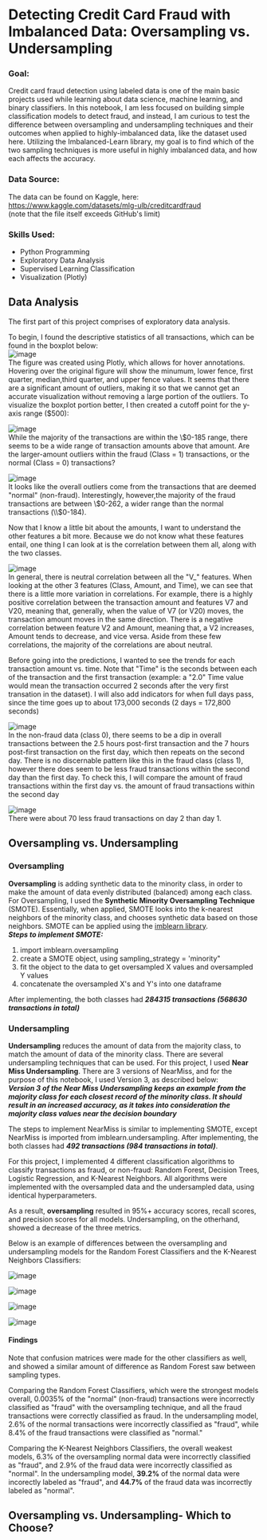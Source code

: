 # Detecting Credit Card Fraud with Imbalanced Data: Oversampling vs. Undersampling

### Goal: 
Credit card fraud detection using labeled data is one of the main basic projects used while learning about data science, machine learning, and binary classifiers. In this notebook, I am less focused on building simple classification models to detect fraud, and instead, I am curious to test the difference between oversampling and undersampling techniques and their outcomes when applied to highly-imbalanced data, like the dataset used here. Utilizing the Imbalanced-Learn library, my goal is to find which of the two sampling techniques is more useful in highly imbalanced data, and how each affects the accuracy.
### Data Source: 
The data can be found on Kaggle, here: https://www.kaggle.com/datasets/mlg-ulb/creditcardfraud <br> 
(note that the file itself exceeds GitHub's limit) <br> 

### Skills Used: 
* Python Programming
* Exploratory Data Analysis
* Supervised Learning Classification
* Visualization (Plotly) 

## Data Analysis
The first part of this project comprises of exploratory data analysis. 

To begin, I found the descriptive statistics of all transactions, which can be found in the boxplot below: <br>
![image](https://github.com/nisha-kaushal/Credit-Card-Fraud-Imbalance/assets/100887571/d6513100-c3d4-4101-843c-3391c37ca06a) <br>
The figure was created using Plotly, which allows for hover annotations. Hovering over the original figure will show the minumum, lower fence, first quarter, median,third quarter, and upper fence values. It seems that there are a significant amount of outliers, making it so that we cannot get an accurate visualization without removing a large portion of the outliers. To visualize the boxplot portion better, I then created a cutoff point for the y-axis range ($500):

![image](https://github.com/nisha-kaushal/Credit-Card-Fraud-Imbalance/assets/100887571/7384804e-05b5-4fa6-b31b-e291f50b6c5a) <br>
While the majority of the transactions are within the \\$0-185 range, there seems to be a wide range of transaction amounts above that amount. Are the larger-amount outliers within the fraud (Class = 1) transactions, or the normal (Class = 0) transactions?

![image](https://github.com/nisha-kaushal/Credit-Card-Fraud-Imbalance/assets/100887571/01619f2f-1c62-420f-9581-1f6912d98b26) <br>
It looks like the overall outliers come from the transactions that are deemed "normal" (non-fraud). Interestingly, however,the majority of the fraud transactions are between \\$0-262, a wider range than the normal transactions (\\$0-184). 

Now that I know a little bit about the amounts, I want to understand the other features a bit more. Because we do not know what these features entail, one thing I can look at is the correlation between them all, along with the two classes. 


![image](https://github.com/nisha-kaushal/Credit-Card-Fraud-Imbalance/assets/100887571/1cc8550f-6c1e-406b-b1ec-9db198091f80) <br>
In general, there is neutral correlation between all the "V_" features. When looking at the other 3 features (Class, Amount, and Time), we can see that there is a little more variation in correlations. For example, there is a highly positive correlation between the transaction amount and features V7 and V20, meaning that, generally, when the value of V7 (or V20) moves, the transaction amount moves in the same direction. There is a negative correlation between feature V2 and Amount, meaning that, a V2 increases, Amount tends to decrease, and vice versa. Aside from these few correlations, the majority of the correlations are about neutral.

Before going into the predictions, I wanted to see the trends for each transaction amount vs. time. Note that "Time" is the seconds between each of the transaction and the first transaction (example: a "2.0" Time value would mean the transaction occurred 2 seconds after the very first transation in the dataset). I will also add indicators for when full days pass, since the time goes up to about 173,000 seconds (2 days = 172,800 seconds)


![image](https://github.com/nisha-kaushal/Credit-Card-Fraud-Imbalance/assets/100887571/c1d32239-ecf4-4330-a824-768aa41b66b9) <br>
In the non-fraud data (class 0), there seems to be a dip in overall transactions between the 2.5 hours post-first transaction and the 7 hours post-first transaction on the first day, which then repeats on the second day. There is no discernable pattern like this in the fraud class (class 1), however there does seem to be less fraud transactions within the second day than the first day. To check this, I will compare the amount of fraud transactions within the first day vs. the amount of fraud transactions within the second day


![image](https://github.com/nisha-kaushal/Credit-Card-Fraud-Imbalance/assets/100887571/66e613eb-f48b-4b02-8cdb-c3526fbb9a2c) <br>
There were about 70 less fraud transactions on day 2 than day 1. 

## Oversampling vs. Undersampling
### Oversampling
**Oversampling** is adding synthetic data to the minority class, in order to make the amount of data evenly distributed (balanced) among each class. <br>
For Oversampling, I used the **Synthetic Minority Oversampling Technique** (SMOTE). Essentially, when applied, SMOTE looks into the k-nearest neighbors of the minority class, and chooses synthetic data based on those neighbors. SMOTE can be applied using the [imblearn library](https://imbalanced-learn.org/stable/references/generated/imblearn.over_sampling.SMOTE.html).<br> 
***Steps to implement SMOTE:*** <br> 
1. import imblearn.oversampling 
2. create a SMOTE object, using sampling_strategy = 'minority" 
3. fit the object to the data to get oversampled X values and oversampled Y values
4. concatenate the oversampled X's and Y's into one dataframe

After implementing, the both classes had ***284315 transactions (568630 transactions in total)***

### Undersampling 
**Undersampling** reduces the amount of data from the majority class, to match the amount of data of the minority class. 
There are several undersampling techniques that can be used. For this project, I used **Near Miss Undersampling**. There are 3 versions of NearMiss, and for the purpose of this notebook, I used Version 3, as described below: <br> 
***Version 3 of the Near Miss Undersampling keeps an example from the majority class for each closest record of the minority class. It should result in an increased accuracy, as it takes into consideration the  majority class values near the decision boundary***<br>

The steps to implement NearMiss is similar to implementing SMOTE, except NearMiss is imported from imblearn.undersampling. After implementing, the both classes had ***492 transactions (984 transactions in total)***.

For this project, I implemented 4 different classification algorithms to classify transactions as fraud, or non-fraud: Random Forest, Decision Trees, Logistic Regression, and K-Nearest Neighbors. All algorithms were implemented with the oversampled data and the undersampled data, using identical hyperparameters. 

As a result, **oversampling** resulted in 95%+ accuracy scores, recall scores, and precision scores for all models. Undersampling, on the otherhand, showed a decrease of the three metrics. 

Below is an example of differences between the oversampling and undersampling models for the Random Forest Classifiers and the K-Nearest Neighbors Classifiers: 

![image](https://github.com/nisha-kaushal/Credit-Card-Fraud-Imbalance/assets/100887571/0260119c-9719-434a-a2e1-9636cddf7e35)


![image](https://github.com/nisha-kaushal/Credit-Card-Fraud-Imbalance/assets/100887571/d3e6e239-4aa8-4d97-85ad-3d29669c00f3)



![image](https://github.com/nisha-kaushal/Credit-Card-Fraud-Imbalance/assets/100887571/21cf9ef9-c152-4c6a-8b4a-15da7fbb71c3)


![image](https://github.com/nisha-kaushal/Credit-Card-Fraud-Imbalance/assets/100887571/2605536a-a163-41ee-9d64-fd9e1c6653bf)

#### Findings
Note that confusion matrices were made for the other classifiers as well, and showed a similar amount of difference as Random Forest saw between sampling types. 

Comparing the Random Forest Classifiers, which were the strongest models overall, 0.0035% of the "normal" (non-fraud) transactions were incorrectly classified as "fraud" with the oversampling technique, and all the fraud transactions were correctly classified as fraud. In the undersampling model, 2.6% of the normal transactions were incorrectly classified as "fraud", while 8.4% of the fraud transactions were classified as "normal." 

Comparing the K-Nearest Neighbors Classifiers, the overall weakest models, 6.3% of the oversampling normal data were incorrectly classified as "fraud", and 2.9% of the fraud data were incorrectly classified as "normal". In the undersampling model, **39.2%** of the normal data were incorectly labeled as "fraud", and **44.7%** of the fraud data was incorrectly labeled as "normal". 

## Oversampling vs. Undersampling- Which to Choose? 




